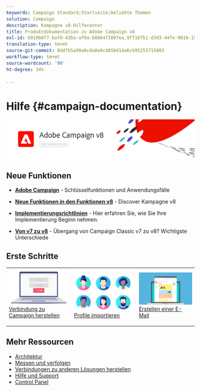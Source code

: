 ```yaml
---
keywords: Campaign Standard;Startseite;beliebte Themen
solution: Campaign
description: Kampagne v8-Hilfecenter
title: Produktdokumentation zu Adobe Campaign v8
exl-id: 6010b0f7-baf0-43ba-af9a-b8864f3897ea,9ff16fb1-d3d3-44fe-9016-15abffdbc74e
translation-type: tm+mt
source-git-commit: 8dd7b5a99a0cda0e0c4850d14a6cb95253715803
workflow-type: tm+mt
source-wordcount: '90'
ht-degree: 34%

---
```


# Hilfe {#campaign-documentation}

![](assets/banner-documentationv8.png)

## Neue Funktionen

* **[Adobe Campaign](start/get-started.md)**  - Schlüsselfunktionen und Anwendungsfälle

* **[Neue Funktionen in den Funktionen v8](start/whats-new.md)** - Discover Kampagne v8

* **[Implementierungsrichtlinien](start/implement.md)**   - Hier erfahren Sie, wie Sie Ihre Implementierung Beginn nehmen.

* **[Von v7 zu v8](start/capability-matrix.md)**  - Übergang von Campaign Classic v7 zu v8? Wichtigste Unterschiede

## Erste Schritte

<table>
<tr>
  <td valign="bottom">
    <a href="start/connect.md">
      <img alt="Verbinden" src="start/assets/do-not-localize/login.jpeg"/>
    </a>
    <div>
    <a href="start/connect.md">Verbindung zu Campaign herstellen</a>
    </div>
    <br>
  </td>

<td valign="bottom">
      <a href="start/import.md">
       <img alt="Import" src="start/assets/do-not-localize/profiles.jpeg" />
       </a>
    <div><a href="start/import.md">Profile importieren</a>
    </div>
    <br>
  </td>
  <td valign="bottom">
    <a href="start/create-message.md">
      <img alt="E-Mail" src="start/assets/do-not-localize/email-design.jpeg" />
    </a>
    <div>
    <a href="start/create-message.md">Erstellen einer E-Mail</a>
    </div>
    <br>
  </td>
</tr>
</table>

## Mehr Ressourcen

* [Architektur](dev/architecture.md)
* [Messen und verfolgen](start/reporting.md)
* [Verbindungen zu anderen Lösungen herstellen](connect/integration.md)
* [Hilfe und Support](start/support.md)
* [Control Panel](https://experienceleague.adobe.com/docs/control-panel/using/control-panel-home.html?lang=de)
